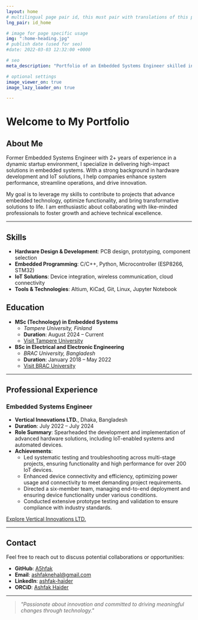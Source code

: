 ```yaml
---
layout: home
# multilingual page pair id, this must pair with translations of this page. (This name must be unique)
lng_pair: id_home

# image for page specific usage
img: ":home-heading.jpg"
# publish date (used for seo)
#date: 2022-03-03 12:32:00 +0000

# seo
meta_description: "Portfolio of an Embedded Systems Engineer skilled in IoT, PCB design, prototyping, and automation."

# optional settings
image_viewer_on: true
image_lazy_loader_on: true

---
```


# Welcome to My Portfolio

## About Me
Former Embedded Systems Engineer with 2+ years of experience in a dynamic startup environment, I specialize in delivering high-impact solutions in embedded systems. With a strong background in hardware development and IoT solutions, I help companies enhance system performance, streamline operations, and drive innovation.

My goal is to leverage my skills to contribute to projects that advance embedded technology, optimize functionality, and bring transformative solutions to life. I am enthusiastic about collaborating with like-minded professionals to foster growth and achieve technical excellence.

---

## Skills
- **Hardware Design & Development**: PCB design, prototyping, component selection
- **Embedded Programming**: C/C++, Python, Microcontroller (ESP8266, STM32)
- **IoT Solutions**: Device integration, wireless communication, cloud connectivity
- **Tools & Technologies**: Altium, KiCad, Git, Linux, Jupyter Notebook

## Education
- **MSc (Technology) in Embedded Systems**
  - *Tampere University, Finland*
  - **Duration**: August 2024 – Current
  - [Visit Tampere University](https://www.tuni.fi/fi)
- **BSc in Electrical and Electronic Engineering**
  - *BRAC University, Bangladesh*
  - **Duration**: January 2018 – May 2022
  - [Visit BRAC University](https://www.bracu.ac.bd/)

---

## Professional Experience

### Embedded Systems Engineer
- **Vertical Innovations LTD.**, Dhaka, Bangladesh
- **Duration**: July 2022 – July 2024
- **Role Summary**: Spearheaded the development and implementation of advanced hardware solutions, including IoT-enabled systems and automated devices.
- **Achievements**:
  - Led systematic testing and troubleshooting across multi-stage projects, ensuring functionality and high performance for over 200 IoT devices.
  - Enhanced device connectivity and efficiency, optimizing power usage and connectivity to meet demanding project requirements.
  - Directed a six-member team, managing end-to-end deployment and ensuring device functionality under various conditions.
  - Conducted extensive prototype testing and validation to ensure compliance with industry standards.

[Explore Vertical Innovations LTD.](https://www.vertical-innovations.com/)

---

## Contact
Feel free to reach out to discuss potential collaborations or opportunities:

- **GitHub**: [A5hfak](https://github.com/A5hfak)
- **Email**: [ashfaknehal@gmail.com](mailto:ashfaknehal@gmail.com)
- **LinkedIn**: [ashfak-haider](https://linkedin.com/in/ashfak-haider)
- **ORCiD**: [Ashfak Haider](https://orcid.org/0009-0009-9098-2039)

---

> *"Passionate about innovation and committed to driving meaningful changes through technology."*
